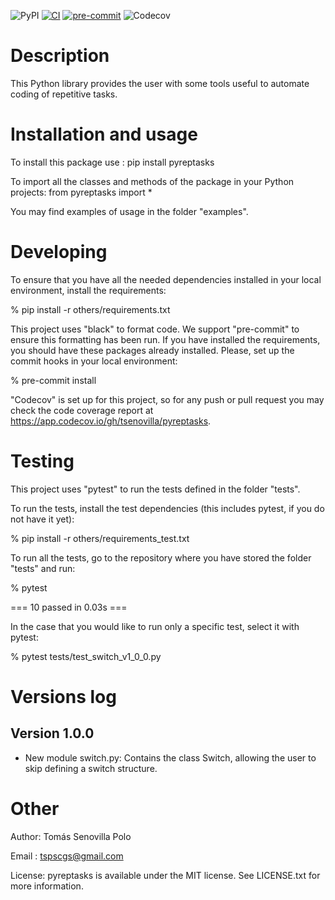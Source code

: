 ![PyPI](https://img.shields.io/pypi/v/pyreptasks)
[![CI](https://github.com/tsenovilla/pyreptasks/actions/workflows/ci.yaml/badge.svg)](https://github.com/tsenovilla/pyreptasks/actions/workflows/ci.yaml)
[![pre-commit](https://github.com/tsenovilla/pyreptasks/actions/workflows/pre-commit.yaml/badge.svg)](https://github.com/tsenovilla/pyreptasks/actions/workflows/pre-commit.yaml)
![Codecov](https://img.shields.io/codecov/c/gh/tsenovilla/pyreptasks)


Description
===========

This Python library provides the user with some tools useful to automate coding of repetitive tasks.

Installation and usage
======================

To install this package use : pip install pyreptasks

To import all the classes and methods of the package in your Python projects: from pyreptasks import *

You may find examples of usage in the folder "examples".

Developing
==========

To ensure that you have all the needed dependencies installed in your local environment, install the requirements:

% pip install -r others/requirements.txt

This project uses "black" to format code. We support "pre-commit" to ensure this formatting has been run. If you have installed the requirements, you should have these packages already installed. Please, set up the commit hooks in your local environment:

% pre-commit install

"Codecov" is set up for this project, so for any push or pull request you may check the code coverage report at https://app.codecov.io/gh/tsenovilla/pyreptasks. 

Testing
=======

This project uses "pytest" to run the tests defined in the folder "tests". 

To run the tests, install the test dependencies (this includes pytest, if you do not have it yet):

% pip install -r others/requirements_test.txt

To run all the tests, go to the repository where you have stored the folder "tests" and run:

% pytest

   === 10 passed in 0.03s ===

In the case that you would like to run only a specific test, select it with pytest:

% pytest tests/test_switch_v1_0_0.py

Versions log
============

Version 1.0.0
-------------

- New module switch.py: Contains the class Switch, allowing the user to skip defining a switch structure.


Other
=====

Author: Tomás Senovilla Polo

Email : tspscgs@gmail.com

License: pyreptasks is available under the MIT license. See LICENSE.txt for more information.

